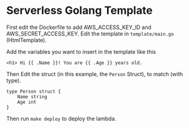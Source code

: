 # Serverless Golang Template

First edit the Dockerfile to add AWS_ACCESS_KEY_ID and AWS_SECRET_ACCESS_KEY.
Edit the template in `template/main.go` (HtmlTemplate).

Add the variables you want to insert in the template like this

```
<h1> Hi {{ .Name }}! You are {{ .Age }} years old.
```

Then Edit the struct (in this example, the `Person` Struct), to match (with type).

```
type Person struct {
    Name string
    Age int
}
```

Then run `make deploy` to deploy the lambda.